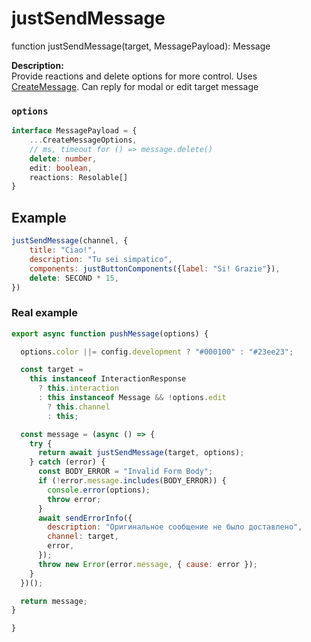# justSendMessage
function justSendMessage(target, MessagePayload): Message

**Description:**  
Provide reactions and delete options for more control. Uses [CreateMessage](./CreateMessage.md).
Can reply for modal or edit target message

### `options`
```ts
interface MessagePayload = {  
	...CreateMessageOptions,
	// ms, timeout for () => message.delete()
	delete: number,
	edit: boolean,
	reactions: Resolable[]
}
```


## Example
```js
justSendMessage(channel, {
	title: "Ciao!",
	description: "Tu sei simpatico",
	components: justButtonComponents({label: "Si! Grazie"}),
	delete: SECOND * 15,
})

```

### Real example
```js
export async function pushMessage(options) {

  options.color ||= config.development ? "#000100" : "#23ee23";

  const target =
    this instanceof InteractionResponse
      ? this.interaction
      : this instanceof Message && !options.edit
        ? this.channel
        : this;

  const message = (async () => {
    try {
      return await justSendMessage(target, options);
    } catch (error) {
      const BODY_ERROR = "Invalid Form Body";
      if (!error.message.includes(BODY_ERROR)) {
        console.error(options);
        throw error;
      }
      await sendErrorInfo({
        description: "Оригинальное сообщение не было доставлено",
        channel: target,
        error,
      });
      throw new Error(error.message, { cause: error });
    }
  })();

  return message;
}

}

```

